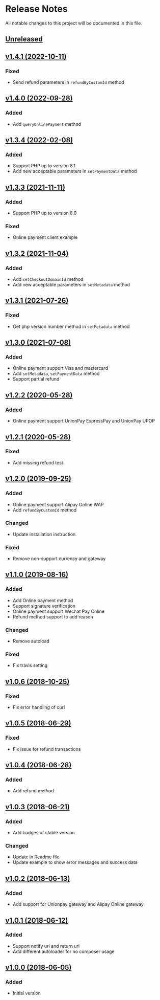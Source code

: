 # Release Notes

All notable changes to this project will be documented in this file.

## [Unreleased](https://github.com/yedpay/php-library/compare/1.4.1...HEAD)

## [v1.4.1 (2022-10-11)](https://github.com/yedpay/php-library/compare/1.4.0...1.4.1)

### Fixed
- Send refund parameters in `refundByCustomId` method

## [v1.4.0 (2022-09-28)](https://github.com/yedpay/php-library/compare/1.3.4...1.4.0)

### Added
- Add `queryOnlinePayment` method

## [v1.3.4 (2022-02-08)](https://github.com/yedpay/php-library/compare/1.3.3...1.3.4)

### Added
- Support PHP up to version 8.1
- Add new acceptable parameters in `setPaymentData` method

## [v1.3.3 (2021-11-11)](https://github.com/yedpay/php-library/compare/1.3.2...1.3.3)

### Added
- Support PHP up to version 8.0

### Fixed
- Online payment client example

## [v1.3.2 (2021-11-04)](https://github.com/yedpay/php-library/compare/1.3.1...1.3.2)

### Added
- Add `setCheckoutDomainId` method
- Add new acceptable parameters in `setMetadata` method

## [v1.3.1 (2021-07-26)](https://github.com/yedpay/php-library/compare/1.3.0...1.3.1)

### Fixed
- Get php version number method in `setMetadata` method

## [v1.3.0 (2021-07-08)](https://github.com/yedpay/php-library/compare/1.2.2...1.3.0)

### Added
- Online payment support Visa and mastercard
- Add `setMetadata`, `setPaymentData` method
- Support partial refund

## [v1.2.2 (2020-05-28)](https://github.com/yedpay/php-library/compare/1.2.1...1.2.2)

### Added
- Online payment support UnionPay ExpressPay and UnionPay UPOP

## [v1.2.1 (2020-05-28)](https://github.com/yedpay/php-library/compare/1.2.0...1.2.1)

### Fixed
- Add missing refund test

## [v1.2.0 (2019-09-25)](https://github.com/yedpay/php-library/compare/1.1.0...1.2.0)

### Added
- Online payment support Alipay Online WAP
- Add `refundByCustomId` method

### Changed
- Update installation instruction

### Fixed
- Remove non-support currency and gateway

## [v1.1.0 (2019-08-16)](https://github.com/yedpay/php-library/compare/1.0.6...1.1.0)

### Added
- Add Online payment method
- Support signature verification
- Online payment support Wechat Pay Online
- Refund method support to add reason

### Changed
- Remove autoload

### Fixed
- Fix travis setting

## [v1.0.6 (2018-10-25)](https://github.com/yedpay/php-library/compare/1.0.5...1.0.6)

### Fixed
- Fix error handling of curl

## [v1.0.5 (2018-06-29)](https://github.com/yedpay/php-library/compare/1.0.4...1.0.5)

### Fixed
- Fix issue for refund transactions

## [v1.0.4 (2018-06-28)](https://github.com/yedpay/php-library/compare/1.0.3...1.0.4)

### Added
- Add refund method

## [v1.0.3 (2018-06-21)](https://github.com/yedpay/php-library/compare/1.0.2...1.0.3)

### Added
- Add badges of stable version

### Changed
- Update in Readme file
- Update example to show error messages and success data

## [v1.0.2 (2018-06-13)](https://github.com/yedpay/php-library/compare/1.0.1...1.0.2)

### Added
- Add support for Unionpay gateway and Alipay Online gateway

## [v1.0.1 (2018-06-12)](https://github.com/yedpay/php-library/compare/1.0.0...1.0.1)

### Added
- Support notify url and return url
- Add different autoloader for no composer usage

## [v1.0.0 (2018-06-05)](https://github.com/yedpay/php-library/releases/tag/1.0.0)

### Added
- Initial version